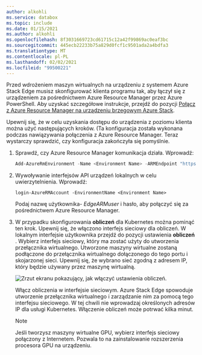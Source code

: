 ```yaml
---
author: alkohli
ms.service: databox
ms.topic: include
ms.date: 01/15/2021
ms.author: alkohli
ms.openlocfilehash: 8f3031669723cd61715c12a42f99869ac0eaf3bc
ms.sourcegitcommit: 445ecb22233b75a829d0fcf1c9501ada2a4bdfa3
ms.translationtype: MT
ms.contentlocale: pl-PL
ms.lasthandoff: 02/02/2021
ms.locfileid: "99500221"
---
```

Przed wdrożeniem maszyn wirtualnych na urządzeniu z systemem Azure Stack Edge musisz skonfigurować klienta programu tak, aby łączył się z urządzeniem za pośrednictwem Azure Resource Manager przez Azure PowerShell. Aby uzyskać szczegółowe instrukcje, przejdź do pozycji [Połącz z Azure Resource Manager na urządzeniu brzegowym Azure Stack](../articles/databox-online/azure-stack-edge-j-series-connect-resource-manager.md).

Upewnij się, że w celu uzyskania dostępu do urządzenia z poziomu klienta można użyć następujących kroków. (Ta konfiguracja została wykonana podczas nawiązywania połączenia z Azure Resource Manager. Teraz wystarczy sprawdzić, czy konfiguracja zakończyła się pomyślnie. 

1. Sprawdź, czy Azure Resource Manager komunikacja działa. Wprowadź:     

    ```powershell
    Add-AzureRmEnvironment -Name <Environment Name> -ARMEndpoint "https://management.<appliance name>.<DNSDomain>"
    ```

1. Wywoływanie interfejsów API urządzeń lokalnych w celu uwierzytelnienia. Wprowadź: 

    `login-AzureRMAccount -EnvironmentName <Environment Name>`

    Podaj nazwę użytkownika- *EdgeARMuser* i hasło, aby połączyć się za pośrednictwem Azure Resource Manager.

1. W przypadku skonfigurowania **obliczeń** dla Kubernetes można pominąć ten krok. Upewnij się, że włączono interfejs sieciowy dla obliczeń. W lokalnym interfejsie użytkownika przejdź do pozycji ustawienia **obliczeń** . Wybierz interfejs sieciowy, który ma zostać użyty do utworzenia przełącznika wirtualnego. Utworzone maszyny wirtualne zostaną podłączone do przełącznika wirtualnego dołączonego do tego portu i skojarzonej sieci. Upewnij się, że wybrano sieć zgodną z adresem IP, który będzie używany przez maszynę wirtualną.  

    ![Zrzut ekranu pokazujący, jak włączyć ustawienia obliczeń.](../articles/databox-online/media/azure-stack-edge-gpu-deploy-virtual-machine-templates/enable-compute-setting.png)

    Włącz obliczenia w interfejsie sieciowym. Azure Stack Edge spowoduje utworzenie przełącznika wirtualnego i zarządzanie nim za pomocą tego interfejsu sieciowego. W tej chwili nie wprowadzaj określonych adresów IP dla usługi Kubernetes. Włączenie obliczeń może potrwać kilka minut.

    > [!NOTE]
    > Jeśli tworzysz maszyny wirtualne GPU, wybierz interfejs sieciowy połączony z Internetem. Pozwala to na zainstalowanie rozszerzenia procesora GPU na urządzeniu.


